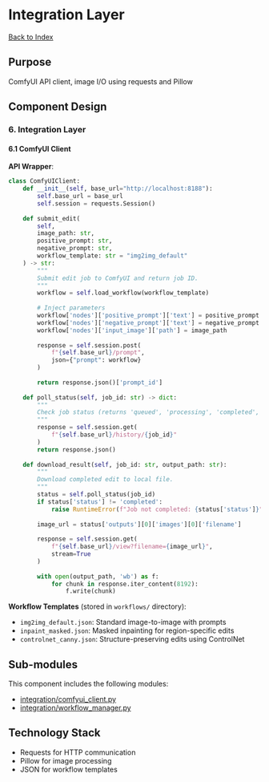 # Integration Layer

[Back to Index](../index.md)

## Purpose

ComfyUI API client, image I/O using requests and Pillow

## Component Design

### 6. Integration Layer

#### 6.1 ComfyUI Client

**API Wrapper**:

```python
class ComfyUIClient:
    def __init__(self, base_url="http://localhost:8188"):
        self.base_url = base_url
        self.session = requests.Session()
    
    def submit_edit(
        self,
        image_path: str,
        positive_prompt: str,
        negative_prompt: str,
        workflow_template: str = "img2img_default"
    ) -> str:
        """
        Submit edit job to ComfyUI and return job ID.
        """
        workflow = self.load_workflow(workflow_template)
        
        # Inject parameters
        workflow['nodes']['positive_prompt']['text'] = positive_prompt
        workflow['nodes']['negative_prompt']['text'] = negative_prompt
        workflow['nodes']['input_image']['path'] = image_path
        
        response = self.session.post(
            f"{self.base_url}/prompt",
            json={"prompt": workflow}
        )
        
        return response.json()['prompt_id']
    
    def poll_status(self, job_id: str) -> dict:
        """
        Check job status (returns 'queued', 'processing', 'completed', 'failed').
        """
        response = self.session.get(
            f"{self.base_url}/history/{job_id}"
        )
        return response.json()
    
    def download_result(self, job_id: str, output_path: str):
        """
        Download completed edit to local file.
        """
        status = self.poll_status(job_id)
        if status['status'] != 'completed':
            raise RuntimeError(f"Job not completed: {status['status']}")
        
        image_url = status['outputs'][0]['images'][0]['filename']
        
        response = self.session.get(
            f"{self.base_url}/view?filename={image_url}",
            stream=True
        )
        
        with open(output_path, 'wb') as f:
            for chunk in response.iter_content(8192):
                f.write(chunk)
```

**Workflow Templates** (stored in `workflows/` directory):

- `img2img_default.json`: Standard image-to-image with prompts
- `inpaint_masked.json`: Masked inpainting for region-specific edits
- `controlnet_canny.json`: Structure-preserving edits using ControlNet

## Sub-modules

This component includes the following modules:

- [integration/comfyui_client.py](./comfyui_client/comfyui_client.md)
- [integration/workflow_manager.py](./workflow_manager/workflow_manager.md)

## Technology Stack

- Requests for HTTP communication
- Pillow for image processing
- JSON for workflow templates
